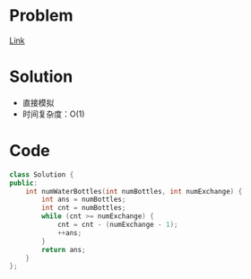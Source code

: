  # Problem
[Link]()

# Solution
* 直接模拟
* 时间复杂度：O(1)

# Code
```cpp
class Solution {
public:
    int numWaterBottles(int numBottles, int numExchange) {
        int ans = numBottles;
        int cnt = numBottles;
        while (cnt >= numExchange) {
            cnt = cnt - (numExchange - 1);
            ++ans;
        }
        return ans;
    }
};
```